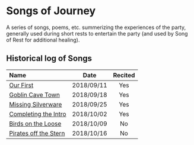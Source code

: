 # Songs of Journey

A series of songs, poems, etc. summerizing the experiences of the party,
generally used during short rests to entertain the party (and used by
Song of Rest for additional healing).


## Historical log of Songs

| Name | Date | Recited |
|:---- |:----:|:-------:|
| [Our First](our_first.md) | 2018/09/11 | Yes |
| [Goblin Cave Town](goblin_cave_town.md) | 2018/09/18 | Yes |
| [Missing Silverware](missing_silverware.md) | 2018/09/25 | Yes |
| [Completing the Intro](completing_the_intro.md) | 2018/10/02 | Yes |
| [Birds on the Loose](birds_on_the_loose.md) | 2018/10/09 | No |
| [Pirates off the Stern](pirates_off_the_stern.md) | 2018/10/16 | No |
